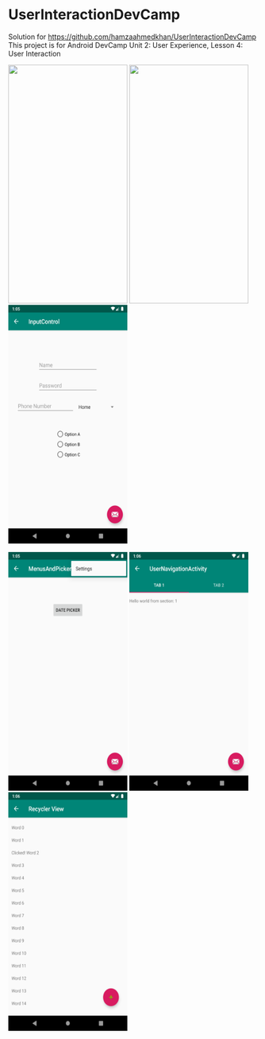# UserInteractionDevCamp
Solution for https://github.com/hamzaahmedkhan/UserInteractionDevCamp
This project is for Android DevCamp Unit 2: User Experience, Lesson 4: User Interaction


<img src='images/sc2.png' height=480 width=240 />       <img src='images/sc1.png' height=480 width=240 />       <img src='images/sc3.png' height=480 width=240 /> 

<img src='images/sc4.png' height=480 width=240 />       <img src='images/sc5.png' height=480 width=240 />       <img src='images/sc6.png' height=480 width=240 />



